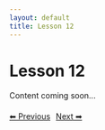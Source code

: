 ```yaml
---
layout: default
title: Lesson 12
---
```


# Lesson 12

Content coming soon...

<div style="margin-top: 20px;">
<a href="/docs/Intermediate/Lessons/lesson_11.md" style="margin-right: 10px;">⬅ Previous</a><a href="/docs/Intermediate/Lessons/lesson_13.md">Next ➡</a>
</div>
